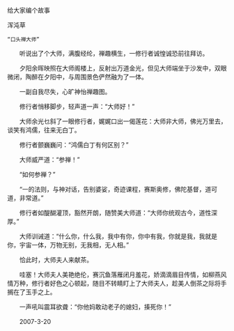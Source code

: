 给大家编个故事

浑沌草


    “口头禅大师”

　　听说出了个大师，满腹经纶，禅趣横生，一修行者诚惶诚恐前往拜访。

　　夕阳余晖映照在大师阁楼上，反射出万道金光，但见大师端坐于沙发中，双眼微闭，陶醉在夕阳中，与周围景色俨然融为了一体。

　　一副自我尽失，心旷神怡禅趣图。

　　修行者悄移脚步，轻声道一声：“大师好！”

　　大师余光乜斜了一眼修行者，娓娓口出一偈莲花：大师非大师，佛光万里去，谈笑有鸿儒，往来无白丁。

　　修行者颤巍巍问：“鸿儒白丁有何区别？”

　　大师威严道：“参禅！”

　　“如何参禅？”

　　“一的法则，与神对话，告别婆娑，奇迹课程，赛斯奥修，佛陀基督，道可道，非常道。”

　　修行者如醍醐灌顶，豁然开朗，随赞美大师道：“大师你统观古今，道性深厚。”

　　大师训诫道：“什么你，什么我，我中有你，你中有我，你就是我，我就是你，宇宙一体，万物无别，无我相，无人相。”

　　恰此时，大师夫人来献茶。

　　哇塞！大师夫人美艳绝伦，赛沉鱼落雁闭月羞花，娇滴滴眉目传情，如柳燕风情万种，修行者好色之心顿起，随目不转睛盯上了大师夫人，趁美人倒茶之际将手搁在了玉手之上。

　　一声吼叫震耳欲聋：“你他妈敢动老子的媳妇，揍死你！”

　　2007-3-20



